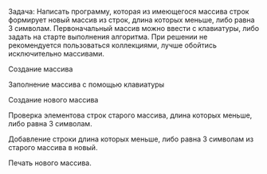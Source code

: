 Задача: Написать программу, которая из имеющегося массива строк формирует новый массив из строк, длина которых меньше, либо равна 3 символам. Первоначальный массив можно ввести с клавиатуры, либо задать на старте выполнения алгоритма. При решении не рекомендуется пользоваться коллекциями, лучше обойтись исключительно массивами.

Создание массива

Заполнение массива с помощью клавиатуры

Создание нового массива

Проверка элементова строк старого массива, длина которых меньше, либо равна 3 символам.

Добавление строки длина которых меньше, либо равна 3 символам из старого массива в новый.

Печать нового массива.